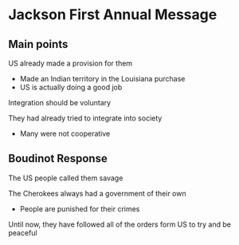 # Jackson First Annual Message

## Main points

US already made a provision for them
- Made an Indian territory in the Louisiana purchase
- US is actually doing a good job

Integration should be voluntary

They had already tried to integrate into society
- Many were not cooperative

## Boudinot Response

The US people called them savage

The Cherokees always had a government of their own
- People are punished for their crimes

Until now, they have followed all of the orders form US to try and be peaceful

